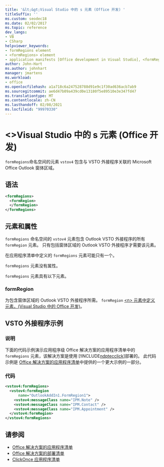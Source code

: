 ```yaml
---
title: '&lt;&gt;Visual Studio 中的 s 元素 (Office 开发) '
titleSuffix: ''
ms.custom: seodec18
ms.date: 02/02/2017
ms.topic: reference
dev_langs:
- VB
- CSharp
helpviewer_keywords:
- formRegions element
- <formRegions> element
- application manifests [Office development in Visual Studio], <formRegions> element
author: John-Hart
ms.author: johnhart
manager: jmartens
ms.workload:
- office
ms.openlocfilehash: a1a718c6a247528788d91e9c1f30ad636acb7ab9
ms.sourcegitcommit: ae6d47b09a439cd0e13180f5e89510e3e347fd47
ms.translationtype: MT
ms.contentlocale: zh-CN
ms.lasthandoff: 02/08/2021
ms.locfileid: "99970330"
---
```

# <a name="ltformregionsgt-element-office-development-in-visual-studio"></a>&lt;&gt;Visual Studio 中的 s 元素 (Office 开发) 
  `formRegions`命名空间的元素 `vstov4` 包含与 VSTO 外接程序关联的 Microsoft Office Outlook 窗体区域。

## <a name="syntax"></a>语法

```xml
<formRegions>
  <formRegion>
  </formRegion>
</formRegions>
```

## <a name="elements-and-attributes"></a>元素和属性
 `formRegions` 命名空间的 `vstov4` 元素包含 Outlook VSTO 外接程序的所有 `formRegion` 元素。 只有包括窗体区域的 Outlook VSTO 外接程序才需要该元素。

 在应用程序清单中定义的 `formRegions` 元素可能只有一个。

 `formRegions` 元素没有属性。

 `formRegions` 元素具有以下元素。

### <a name="formregion"></a>formRegion
 为包含窗体区域的 Outlook VSTO 外接程序所需。 `formRegion` [&#60;n&#62; 元素中定义元素，&#40;Visual Studio 中的 Office 开发&#41;](../vsto/formregion-element-office-development-in-visual-studio.md)。

## <a name="vsto-add-in-example"></a>VSTO 外接程序示例

### <a name="description"></a>说明
 下面的代码示例演示应用程序级 Office 解决方案的应用程序清单中的 `formRegions` 元素，该解决方案是使用 [!INCLUDE[ndptecclick](../vsto/includes/ndptecclick-md.md)]部署的。 此代码示例是 [Office 解决方案的应用程序清单](../vsto/application-manifests-for-office-solutions.md)中提供的一个更大示例的一部分。

### <a name="code"></a>代码

```xml
<vstov4:formRegions>
  <vstov4:formRegion
      name="OutlookAddIn1.FormRegion1">
    <vstov4:messageClass name="IPM.Note" />
    <vstov4:messageClass name="IPM.Contact" />
    <vstov4:messageClass name="IPM.Appointment" />
  </vstov4:formRegion>
</vstov4:formRegions>
```

## <a name="see-also"></a>请参阅

- [Office 解决方案的应用程序清单](../vsto/application-manifests-for-office-solutions.md)
- [Office 解决方案的部署清单](../vsto/deployment-manifests-for-office-solutions.md)
- [ClickOnce 应用程序清单](../deployment/clickonce-application-manifest.md)